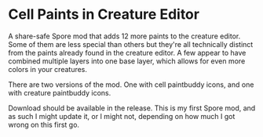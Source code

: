 # Cell Paints in Creature Editor
A share-safe Spore mod that adds 12 more paints to the creature editor. 
Some of them are less special than others but they're all technically distinct from the paints already found in the creature editor. A few appear to have combined multiple layers into one base layer, which allows for even more colors in your creatures.

There are two versions of the mod. One with cell paintbuddy icons, and one with creature paintbuddy icons.

Download should be available in the release.
This is my first Spore mod, and as such I might update it, or I might not, depending on how much I got wrong on this first go.
